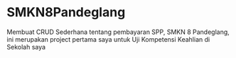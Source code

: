 # SMKN8Pandeglang
Membuat CRUD Sederhana tentang pembayaran SPP, SMKN 8 Pandeglang, ini merupakan project pertama saya untuk Uji Kompetensi Keahlian di Sekolah saya
